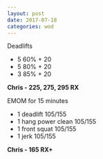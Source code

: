 ```yaml
---
layout: post
date: 2017-07-18
categories: wod
---
```


Deadlifts
- 5 60% + 20
- 5 80% + 20
- 3 85% + 20

**Chris - <span>225, 275, 295 RX</span>**

EMOM for 15 minutes
- 1 deadlift 105/155
- 1 hang power clean 105/155
- 1 front squat 105/155
- 1 jerk 105/155

**Chris - <span>165 RX+</span>**
